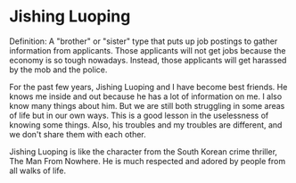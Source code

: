 # Jishing Luoping

Definition: A "brother" or "sister" type that puts up job postings to gather information from applicants.
            Those applicants will not get jobs because the economy is so tough nowadays. Instead, those
            applicants will get harassed by the mob and the police.

For the past few years, Jishing Luoping and I have become best friends. He knows me inside and out because
he has a lot of information on me. I also know many things about him. But we are still both struggling in 
some areas of life but in our own ways. This is a good lesson in the uselessness of knowing some things.
Also, his troubles and my troubles are different, and we don't share them with each other. 

Jishing Luoping is like the character from the South Korean crime thriller, The Man From Nowhere. He is
much respected and adored by people from all walks of life. 
